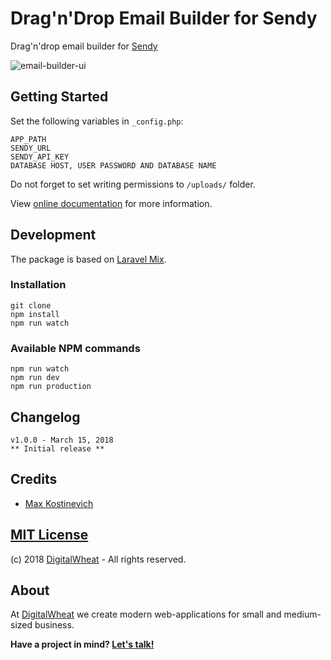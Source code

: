 # Drag'n'Drop Email Builder for Sendy

Drag'n'drop email builder for [Sendy](https://sendy.co)

![email-builder-ui](https://user-images.githubusercontent.com/10295466/37458623-a03b9c4c-2856-11e8-9061-c8e126937729.png)

## Getting Started
Set the following variables in ```_config.php```: 
```
APP_PATH
SENDY_URL
SENDY_API_KEY
DATABASE HOST, USER PASSWORD AND DATABASE NAME 
```
Do not forget to set writing permissions to ```/uploads/``` folder.

View [online documentation](https://getemailbuilder.com/sendy/documentation) for more information.

## Development
The package is based on [Laravel Mix](https://github.com/JeffreyWay/laravel-mix).
### Installation
```
git clone
npm install
npm run watch
```
### Available NPM commands
```
npm run watch
npm run dev
npm run production
```

## Changelog
```
v1.0.0 - March 15, 2018
** Initial release **
```

## Credits
- [Max Kostinevich](https://maxkostinevich.com)

## [MIT License](https://opensource.org/licenses/MIT)
(c) 2018  [DigitalWheat](https://digitalwheat.com) - All rights reserved.

## About
At [DigitalWheat](https://digitalwheat.com) we create modern web-applications for small and medium-sized business. 

**Have a project in mind? [Let's talk!](https://digitalwheat.com/get-quote)**